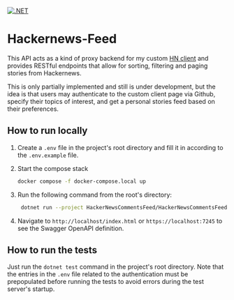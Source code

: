 [![.NET](https://github.com/lvchkn/Hackernews-Feed/actions/workflows/build-and-test.yml/badge.svg?branch=main)](https://github.com/lvchkn/Hackernews-Feed/actions/workflows/build-and-test.yml)

# Hackernews-Feed

This API acts as a kind of proxy backend for my custom [HN client](https://github.com/lvchkn/hn-client) and provides RESTful endpoints that allow for sorting, filtering and paging stories from Hackernews.

This is only partially implemented and still is under development, but the idea is that users may authenticate to the custom client page via Github, specify their topics of interest, and get a personal stories feed based on their preferences.

## How to run locally

1. Create a `.env` file in the project's root directory and fill it in according to the `.env.example` file.
1. Start the compose stack

   ```bash
   docker compose -f docker-compose.local up
   ```

1. Run the following command from the root's directory:

   ```bash
    dotnet run --project HackerNewsCommentsFeed/HackerNewsCommentsFeed.csproj
   ```

1. Navigate to `http://localhost/index.html` or `https://localhost:7245` to see the Swagger OpenAPI definition.

## How to run the tests

Just run the `dotnet test` command in the project's root directory.
Note that the entries in the `.env` file related to the authentication must be prepopulated before running the tests to avoid errors during the test server's startup.

